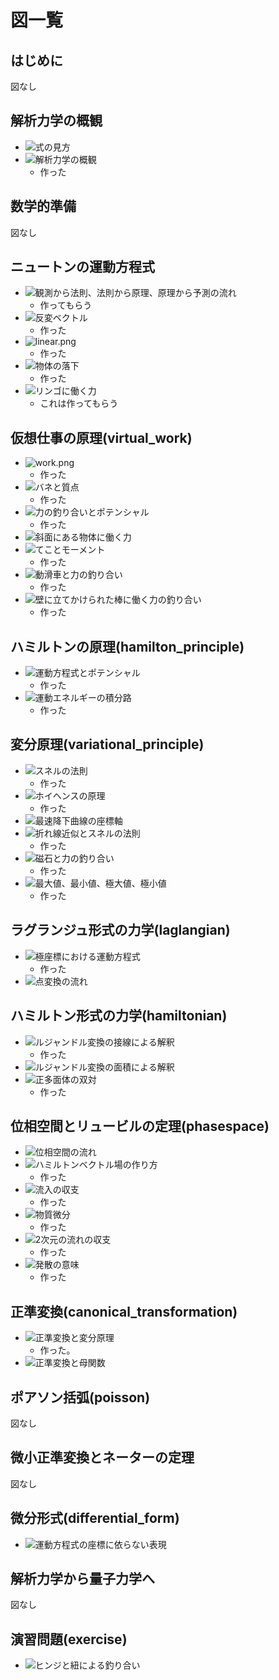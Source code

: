 # 図一覧

## はじめに

図なし

## 解析力学の概観

* ![式の見方](overview/fig/table.png)
* ![解析力学の概観](overview/fig/birds_eye_view.png)
  * 作った

## 数学的準備

図なし

## ニュートンの運動方程式

* ![観測から法則、法則から原理、原理から予測の流れ](newton/fig/principle_law.png)
  * 作ってもらう
* ![反変ベクトル](newton/fig/contravariant_vector.png)
  * 作った
* ![linear.png](newton/fig/linear.png)
  * 作った
* ![物体の落下](newton/fig/fall.png)
  * 作った
* ![リンゴに働く力](newton/fig/apple.png)
  * これは作ってもらう

## 仮想仕事の原理(virtual_work)

* ![work.png](/virtual_work/fig/work.png)
  * 作った
* ![バネと質点](/virtual_work/fig/spring.png)
  * 作った
* ![力の釣り合いとポテンシャル](/virtual_work/fig/potential.png)
  * 作った
* ![斜面にある物体に働く力](/virtual_work/fig/slope.png)
* ![てことモーメント](/virtual_work/fig/lever.png)
  * 作った
* ![動滑車と力の釣り合い](/virtual_work/fig/movable_pulley.png)
  * 作った
* ![壁に立てかけられた棒に働く力の釣り合い](/virtual_work/fig/stick.png)
  * 作った

## ハミルトンの原理(hamilton_principle)

* ![運動方程式とポテンシャル](/hamilton_principle/fig/lagrangian.png)
  * 作った
* ![運動エネルギーの積分路](/hamilton_principle/fig/delta.png)
  * 作った

## 変分原理(variational_principle)

* ![スネルの法則](/variational_principle/fig/snell.png)
  * 作った
* ![ホイヘンスの原理](/variational_principle/fig/huygens.png)
  * 作った
* ![最速降下曲線の座標軸](/variational_principle/fig/bc_coordinate.png)
* ![折れ線近似とスネルの法則](/variational_principle/fig/bc_snell.png)
  * 作った
* ![磁石と力の釣り合い](/variational_principle/fig/magnet.png)
  * 作った
* ![最大値、最小値、極大値、極小値](/variational_principle/fig/stationary.png)
  * 作った

## ラグランジュ形式の力学(laglangian)

* ![極座標における運動方程式](/lagrangian/fig/polar_coordinate.png)
  * 作った
* ![点変換の流れ](/lagrangian/fig/point_transformation.png)

## ハミルトン形式の力学(hamiltonian)

* ![ルジャンドル変換の接線による解釈](/hamiltonian/fig/legendre_tangent.png)
  * 作った
* ![ルジャンドル変換の面積による解釈](/hamiltonian/fig/legendre_area.png)
* ![正多面体の双対](/hamiltonian/fig/dual.png)
  * 作った

## 位相空間とリュービルの定理(phasespace)

* ![位相空間の流れ](/phasespace/fig/phasespace.png)
* ![ハミルトンベクトル場の作り方](/phasespace/fig/phaseflow.png)
  * 作った
* ![流入の収支](/phasespace/fig/flow_balance.png)
  * 作った
* ![物質微分](/phasespace/fig/material_derivative.png)
  * 作った
* ![2次元の流れの収支](/phasespace/fig/lagrange2d.png)
  * 作った
* ![発散の意味](/phasespace/fig/divergence.png)
  * 作った

## 正準変換(canonical_transformation)

* ![正準変換と変分原理](/canonical_transformation/fig/generating_function.png)
  * 作った。
* ![正準変換と母関数](/canonical_transformation/fig/transform_diagram.png)

## ポアソン括弧(poisson)

図なし

## 微小正準変換とネーターの定理

図なし

## 微分形式(differential_form)

* ![運動方程式の座標に依らない表現](/differential_form/fig/differential_form.png)

## 解析力学から量子力学へ

図なし

## 演習問題(exercise)

* ![ヒンジと紐による釣り合い](/exercise/fig/triangle.png)

